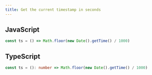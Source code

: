 ```yaml
---
title: Get the current timestamp in seconds
---
```


## JavaScript
```js
const ts = () => Math.floor(new Date().getTime() / 1000)
```

## TypeScript
```ts
const ts = (): number => Math.floor(new Date().getTime() / 1000)
```
